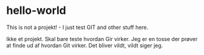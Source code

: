 # hello-world

This is not a projekt! - I just test GIT and other stuff here.

Ikke et projekt. Skal bare teste hvordan Gir virker. 
Jeg er en tosse der prøver at finde ud af hvordan Git virker. Det bliver vildt, vildt siger jeg.
